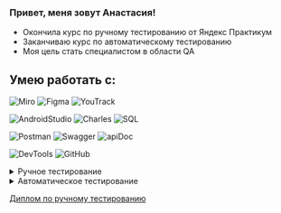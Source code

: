 ### Привет, меня зовут Анастасия!

- Окончила курс по ручному тестированию от Яндекс Практикум
- Заканчиваю курс по автоматическому тестированию
- Моя цель стать специалистом в области QA


## Умею работать с:
![Miro](https://img.shields.io/badge/Miro-black?style=flat-square&logo=Miro)
![Figma](https://img.shields.io/badge/Figma-black?style=flat-square&logo=Figma&logoColor=blueviolet)
![YouTrack](https://img.shields.io/badge/YouTrack-black?style=flat-square&logo=YouTrack)

![AndroidStudio](https://img.shields.io/badge/AndroidStudio-black?style=flat-square&logo=AndroidStudio)
![Charles](https://img.shields.io/badge/Charles-black?style=flat-square&logo=CharlesProxy)
![SQL](https://img.shields.io/badge/SQL-black?style=flat-square&logo=SQL)

![Postman](https://img.shields.io/badge/Postman-black?style=flat-square&logo=Postman)
![Swagger](https://img.shields.io/badge/Swagger-black?style=flat-square&logo=Swagger)
![apiDoc](https://img.shields.io/badge/apiDoc-black?style=flat-square&logo=apiDoc)

![DevTools](https://img.shields.io/badge/DevTools-black?style=flat-square&logo=GoogleChrome)
![GitHub](https://img.shields.io/badge/GitHub-black?style=flat-square&logo=GitHub)

<details> <summary> Ручное тестирование </summary>
- Тест-анализ
- Тест-дизайн
- Тестовая документация
- Figma
- Miro
- Youtrack
- Postman
- Swagger
- apiDoc
- DevTools
- Charles
- AndroidStudio
- Тестирование верстки(адаптивность)
- Тестирование веб-приложений(Charles)
- Тестирование мобильных приложений и API
- БД(SQL) -
</details>

<details> <summary> Автоматическое тестирование </summary>
- Python
- PyCharm
- Юнит-тестирование 
- Selenium/pytest
- Page Object
- Allure
- Requirements -
</details>


[Диплом по ручному тестированию](https://docs.google.com/spreadsheets/d/1rkVZViZqd_0WIlobia_5deFaU5L8HloqVl5-7k8WTWM/edit?usp=sharing) 
